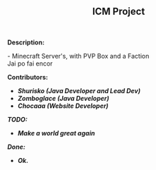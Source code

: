 <h2 style="text-align: center;"><strong>ICM Project</strong></h2>
<p>&nbsp;</p>
<p><strong>Description:</strong></p>
<p>- Minecraft Server's, with PVP Box and a Faction <br> Jai po fai encor</p>
<p><strong>Contributors:</strong></p>
<ul>
<li><strong><em>Shurisko (Java Developer and Lead Dev)</em></strong></li>
<li><strong><em>Zomboglace (Java Developer)</em></strong></li>
<li><strong><em>Chocaaa (Website Developer)</em></strong></li>
</ul>
<p><strong><em>TODO:</em></strong></p>
<ul>
<li><strong><em>Make a world great again</em></strong></li>
</ul>
<p><strong><em>Done:</em></strong></p>
<ul>
<li><strong><em>Ok.</em></strong></li>
</ul>
<p>&nbsp;</p>
